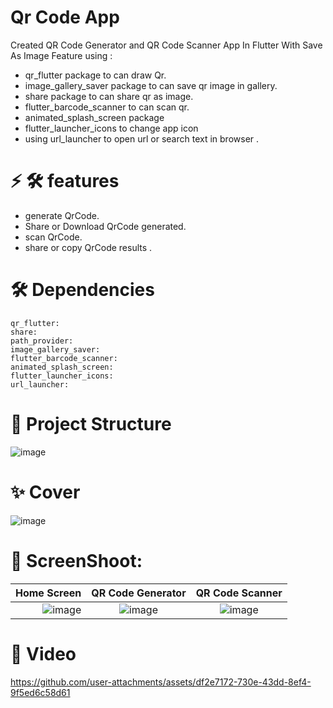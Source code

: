 # Qr Code App

Created QR Code Generator and QR Code Scanner App In Flutter With Save As Image Feature using :
- qr_flutter package to can draw Qr.
- image_gallery_saver package to can save qr image in gallery.
- share  package to can share qr as image.
- flutter_barcode_scanner to can scan qr.
- animated_splash_screen package
- flutter_launcher_icons to change app icon
- using url_launcher to open url or search text in browser .

# ⚡ 🛠 features
- generate QrCode.
- Share or Download QrCode generated.
- scan QrCode.
- share or copy QrCode results .

  
# 🛠 Dependencies

  ``` 
  qr_flutter: 
  share: 
  path_provider:
  image_gallery_saver: 
  flutter_barcode_scanner: 
  animated_splash_screen:
  flutter_launcher_icons: 
  url_launcher: 
  ``` 


# 📁 Project Structure

![image](https://github.com/user-attachments/assets/d57bcd28-abac-4878-a1a3-42b23320dd93)

# ✨ Cover

![image](https://github.com/user-attachments/assets/30d1cb98-8099-477a-b1e3-8915435863ff)


# 📱 ScreenShoot:

| Home Screen           |QR Code Generator            |   QR Code Scanner             
------------------------:|:-------------------------:|:-------------------------:
![image](https://github.com/user-attachments/assets/ce0986ee-f30b-4d66-96bf-ac09c6b6192b)|![image](https://github.com/user-attachments/assets/6368f1a1-868d-46bf-8d81-b0677d947022)| ![image](https://github.com/user-attachments/assets/030140d7-68f8-468b-9c3d-6f3e8962264b)


# 🎥 Video




https://github.com/user-attachments/assets/df2e7172-730e-43dd-8ef4-9f5ed6c58d61


